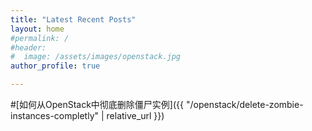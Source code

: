 ```yaml
---
title: "Latest Recent Posts"
layout: home
#permalink: /
#header:
#  image: /assets/images/openstack.jpg
author_profile: true

---
```


#[如何从OpenStack中彻底删除僵尸实例]({{ "/openstack/delete-zombie-instances-completly" | relative_url }})
